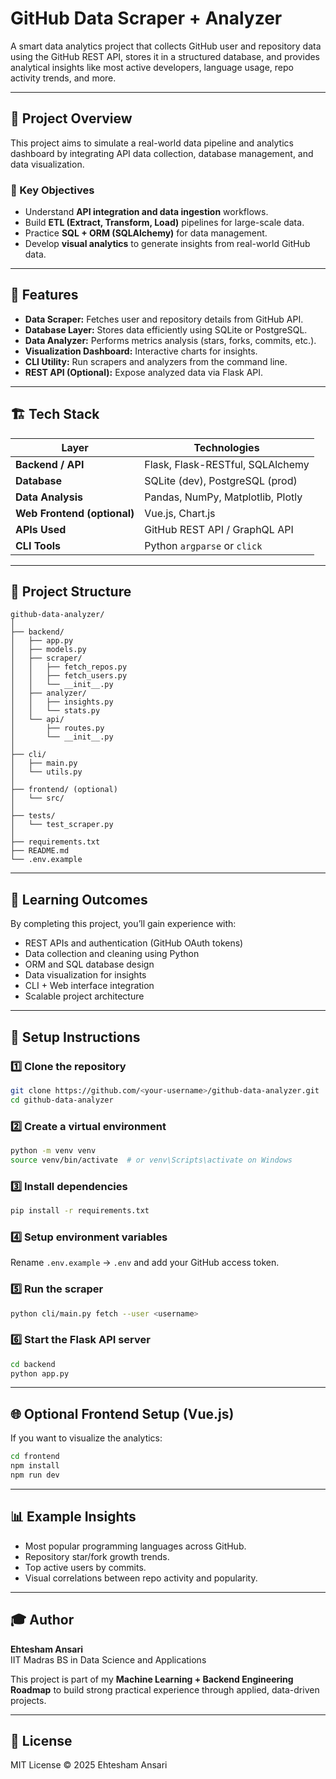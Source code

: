 # GitHub Data Scraper + Analyzer

A smart data analytics project that collects GitHub user and repository data using the GitHub REST API, stores it in a structured database, and provides analytical insights like most active developers, language usage, repo activity trends, and more.

---

## 🚀 Project Overview

This project aims to simulate a real-world data pipeline and analytics dashboard by integrating API data collection, database management, and data visualization.

### 🎯 Key Objectives
- Understand **API integration and data ingestion** workflows.
- Build **ETL (Extract, Transform, Load)** pipelines for large-scale data.
- Practice **SQL + ORM (SQLAlchemy)** for data management.
- Develop **visual analytics** to generate insights from real-world GitHub data.

---

## 🧩 Features

- **Data Scraper:** Fetches user and repository details from GitHub API.
- **Database Layer:** Stores data efficiently using SQLite or PostgreSQL.
- **Data Analyzer:** Performs metrics analysis (stars, forks, commits, etc.).
- **Visualization Dashboard:** Interactive charts for insights.
- **CLI Utility:** Run scrapers and analyzers from the command line.
- **REST API (Optional):** Expose analyzed data via Flask API.

---

## 🏗️ Tech Stack

| Layer | Technologies |
|--------|---------------|
| **Backend / API** | Flask, Flask-RESTful, SQLAlchemy |
| **Database** | SQLite (dev), PostgreSQL (prod) |
| **Data Analysis** | Pandas, NumPy, Matplotlib, Plotly |
| **Web Frontend (optional)** | Vue.js, Chart.js |
| **APIs Used** | GitHub REST API / GraphQL API |
| **CLI Tools** | Python `argparse` or `click` |

---

## 📁 Project Structure

```
github-data-analyzer/
│
├── backend/
│   ├── app.py
│   ├── models.py
│   ├── scraper/
│   │   ├── fetch_repos.py
│   │   ├── fetch_users.py
│   │   └── __init__.py
│   ├── analyzer/
│   │   ├── insights.py
│   │   └── stats.py
│   └── api/
│       ├── routes.py
│       └── __init__.py
│
├── cli/
│   ├── main.py
│   └── utils.py
│
├── frontend/ (optional)
│   └── src/
│
├── tests/
│   └── test_scraper.py
│
├── requirements.txt
├── README.md
└── .env.example
```

---

## 🧠 Learning Outcomes

By completing this project, you’ll gain experience with:
- REST APIs and authentication (GitHub OAuth tokens)
- Data collection and cleaning using Python
- ORM and SQL database design
- Data visualization for insights
- CLI + Web interface integration
- Scalable project architecture

---

## 🚦 Setup Instructions

### 1️⃣ Clone the repository
```bash
git clone https://github.com/<your-username>/github-data-analyzer.git
cd github-data-analyzer
```

### 2️⃣ Create a virtual environment
```bash
python -m venv venv
source venv/bin/activate  # or venv\Scripts\activate on Windows
```

### 3️⃣ Install dependencies
```bash
pip install -r requirements.txt
```

### 4️⃣ Setup environment variables
Rename `.env.example` → `.env` and add your GitHub access token.

### 5️⃣ Run the scraper
```bash
python cli/main.py fetch --user <username>
```

### 6️⃣ Start the Flask API server
```bash
cd backend
python app.py
```

---

## 🌐 Optional Frontend Setup (Vue.js)
If you want to visualize the analytics:
```bash
cd frontend
npm install
npm run dev
```

---

## 📊 Example Insights
- Most popular programming languages across GitHub.
- Repository star/fork growth trends.
- Top active users by commits.
- Visual correlations between repo activity and popularity.

---

## 🎓 Author
**Ehtesham Ansari**  
IIT Madras BS in Data Science and Applications  

This project is part of my **Machine Learning + Backend Engineering Roadmap** to build strong practical experience through applied, data-driven projects.

---

## 🧾 License
MIT License © 2025 Ehtesham Ansari
